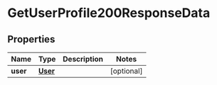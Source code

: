 

# GetUserProfile200ResponseData


## Properties

| Name | Type | Description | Notes |
|------------ | ------------- | ------------- | -------------|
|**user** | [**User**](User.md) |  |  [optional] |



